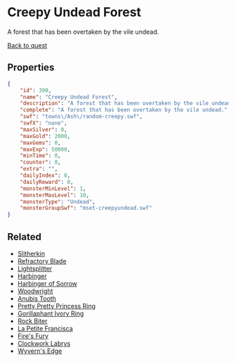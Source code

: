 # Creepy Undead Forest

A forest that has been overtaken by the vile undead.

[Back to quest](../quests.md)

## Properties

```json
{
    "id": 390,
    "name": "Creepy Undead Forest",
    "description": "A forest that has been overtaken by the vile undead.",
    "complete": "A forest that has been overtaken by the vile undead.",
    "swf": "towns\/Ash\/random-creepy.swf",
    "swfX": "none",
    "maxSilver": 0,
    "maxGold": 2000,
    "maxGems": 0,
    "maxExp": 50000,
    "minTime": 0,
    "counter": 0,
    "extra": "",
    "dailyIndex": 0,
    "dailyReward": 0,
    "monsterMinLevel": 1,
    "monsterMaxLevel": 10,
    "monsterType": "Undead",
    "monsterGroupSwf": "mset-creepyundead.swf"
}
```

## Related

- [Slitherkin](../items/58-slitherkin.md)
- [Refractory Blade](../items/62-refractory-blade.md)
- [Lightsplitter](../items/68-lightsplitter.md)
- [Harbinger](../items/73-harbinger.md)
- [Harbinger of Sorrow](../items/74-harbinger-of-sorrow.md)
- [Woodwright](../items/93-woodwright.md)
- [Anubis Tooth](../items/106-anubis-tooth.md)
- [Pretty Pretty Princess Ring](../items/124-pretty-pretty-princess-ring.md)
- [Gorillaphant Ivory Ring](../items/127-gorillaphant-ivory-ring.md)
- [Rock Biter](../items/139-rock-biter.md)
- [La Petite Francisca](../items/144-la-petite-francisca.md)
- [Fire's Fury](../items/148-fire-s-fury.md)
- [Clockwork Labrys](../items/149-clockwork-labrys.md)
- [Wyvern's Edge](../items/152-wyvern-s-edge.md)

